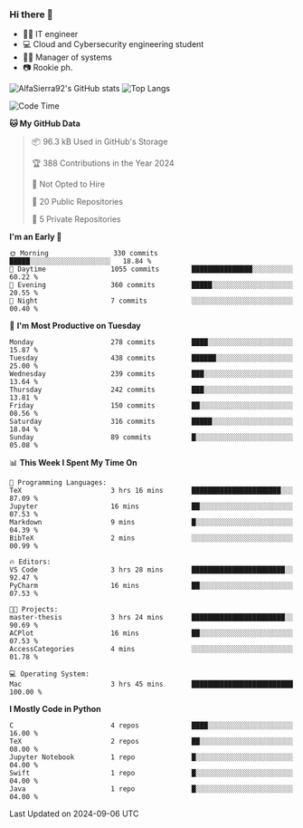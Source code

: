 ### Hi there 👋
- 👨‍💻 IT engineer
- 💻 Cloud and Cybersecurity engineering student
- 👨‍💼 Manager of systems
- 📷 Rookie ph.


![AlfaSierra92's GitHub stats](https://github-readme-stats.vercel.app/api?username=AlfaSierra92&theme=nord)
![Top Langs](https://github-readme-stats.vercel.app/api/top-langs/?username=AlfaSierra92&theme=nord&layout=compact)

<!--START_SECTION:waka-->
![Code Time](http://img.shields.io/badge/Code%20Time-187%20hrs%2010%20mins-blue)

**🐱 My GitHub Data** 

> 📦 96.3 kB Used in GitHub's Storage 
 > 
> 🏆 388 Contributions in the Year 2024
 > 
> 🚫 Not Opted to Hire
 > 
> 📜 20 Public Repositories 
 > 
> 🔑 5 Private Repositories 
 > 
**I'm an Early 🐤** 

```text
🌞 Morning                330 commits         █████░░░░░░░░░░░░░░░░░░░░   18.84 % 
🌆 Daytime                1055 commits        ███████████████░░░░░░░░░░   60.22 % 
🌃 Evening                360 commits         █████░░░░░░░░░░░░░░░░░░░░   20.55 % 
🌙 Night                  7 commits           ░░░░░░░░░░░░░░░░░░░░░░░░░   00.40 % 
```
📅 **I'm Most Productive on Tuesday** 

```text
Monday                   278 commits         ████░░░░░░░░░░░░░░░░░░░░░   15.87 % 
Tuesday                  438 commits         ██████░░░░░░░░░░░░░░░░░░░   25.00 % 
Wednesday                239 commits         ███░░░░░░░░░░░░░░░░░░░░░░   13.64 % 
Thursday                 242 commits         ███░░░░░░░░░░░░░░░░░░░░░░   13.81 % 
Friday                   150 commits         ██░░░░░░░░░░░░░░░░░░░░░░░   08.56 % 
Saturday                 316 commits         █████░░░░░░░░░░░░░░░░░░░░   18.04 % 
Sunday                   89 commits          █░░░░░░░░░░░░░░░░░░░░░░░░   05.08 % 
```


📊 **This Week I Spent My Time On** 

```text
💬 Programming Languages: 
TeX                      3 hrs 16 mins       ██████████████████████░░░   87.09 % 
Jupyter                  16 mins             ██░░░░░░░░░░░░░░░░░░░░░░░   07.53 % 
Markdown                 9 mins              █░░░░░░░░░░░░░░░░░░░░░░░░   04.39 % 
BibTeX                   2 mins              ░░░░░░░░░░░░░░░░░░░░░░░░░   00.99 % 

🔥 Editors: 
VS Code                  3 hrs 28 mins       ███████████████████████░░   92.47 % 
PyCharm                  16 mins             ██░░░░░░░░░░░░░░░░░░░░░░░   07.53 % 

🐱‍💻 Projects: 
master-thesis            3 hrs 24 mins       ███████████████████████░░   90.69 % 
ACPlot                   16 mins             ██░░░░░░░░░░░░░░░░░░░░░░░   07.53 % 
AccessCategories         4 mins              ░░░░░░░░░░░░░░░░░░░░░░░░░   01.78 % 

💻 Operating System: 
Mac                      3 hrs 45 mins       █████████████████████████   100.00 % 
```

**I Mostly Code in Python** 

```text
C                        4 repos             ████░░░░░░░░░░░░░░░░░░░░░   16.00 % 
TeX                      2 repos             ██░░░░░░░░░░░░░░░░░░░░░░░   08.00 % 
Jupyter Notebook         1 repo              █░░░░░░░░░░░░░░░░░░░░░░░░   04.00 % 
Swift                    1 repo              █░░░░░░░░░░░░░░░░░░░░░░░░   04.00 % 
Java                     1 repo              █░░░░░░░░░░░░░░░░░░░░░░░░   04.00 % 
```




 Last Updated on 2024-09-06 UTC
<!--END_SECTION:waka-->

<!--
**AlfaSierra92/AlfaSierra92** is a ✨ _special_ ✨ repository because its `README.md` (this file) appears on your GitHub profile.

Here are some ideas to get you started:

- 🔭 I’m currently working on ...
- 🌱 I’m currently learning ...
- 👯 I’m looking to collaborate on ...
- 🤔 I’m looking for help with ...
- 💬 Ask me about ...
- 📫 How to reach me: ...
- 😄 Pronouns: ...
- ⚡ Fun fact: ...
-->
